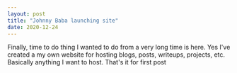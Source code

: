 ```yaml
---
layout: post
title: "Johnny Baba launching site"
date: 2020-12-24
---
```

Finally, time to do thing I wanted to do from a very long time is here. Yes I've created a my own website for hosting blogs, posts, writeups, projects, etc. Basically anything I want to host. That's it for first post
